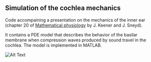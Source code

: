## Simulation of the cochlea mechanics
Code accompaining a presentation on the mechanics of the inner ear (chapter 20 of 
[Mathematical physiology](https://www.springer.com/gp/book/9780387758466) by J. Keener and J. Sneyd).

It contains a PDE model that describes the behavior of the basilar membrane when compression waves produced by sound travel 
in the cochlea.
The model is implemented in MATLAB.



![Alt Text](img/oscillation.gif)


